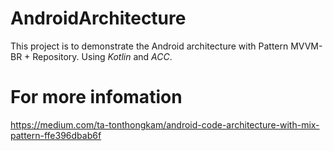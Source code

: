 # AndroidArchitecture
This project is to demonstrate the Android architecture with Pattern MVVM-BR + Repository. Using *Kotlin* and *ACC*.

# For more infomation
https://medium.com/ta-tonthongkam/android-code-architecture-with-mix-pattern-ffe396dbab6f
